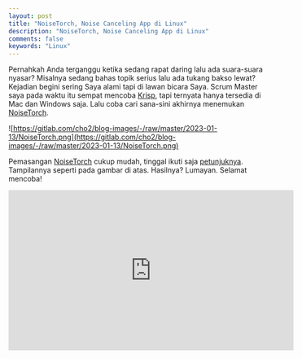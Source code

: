 ```yaml
---
layout: post
title: "NoiseTorch, Noise Canceling App di Linux"
description: "NoiseTorch, Noise Canceling App di Linux"
comments: false
keywords: "Linux"
---
```


Pernahkah Anda terganggu ketika sedang rapat daring lalu ada suara-suara nyasar? Misalnya sedang bahas topik serius lalu ada tukang bakso lewat? Kejadian begini sering Saya alami tapi di lawan bicara Saya. Scrum Master saya pada waktu itu sempat mencoba [Krisp](https://krisp.ai/), tapi ternyata hanya tersedia di Mac dan Windows saja. Lalu coba cari sana-sini akhirnya menemukan [NoiseTorch](https://github.com/noisetorch/NoiseTorch).

![https://gitlab.com/cho2/blog-images/-/raw/master/2023-01-13/NoiseTorch.png](https://gitlab.com/cho2/blog-images/-/raw/master/2023-01-13/NoiseTorch.png)

Pemasangan [NoiseTorch](https://github.com/noisetorch/NoiseTorch) cukup mudah, tinggal ikuti saja [petunjuknya](https://github.com/noisetorch/NoiseTorch#download--install). Tampilannya seperti pada gambar di atas. Hasilnya? Lumayan. Selamat mencoba!

<iframe width="560" height="315" src="https://www.youtube.com/embed/0qlIBAIcVCQ" title="YouTube video player" frameborder="0" allow="accelerometer; autoplay; clipboard-write; encrypted-media; gyroscope; picture-in-picture; web-share" allowfullscreen></iframe> 
